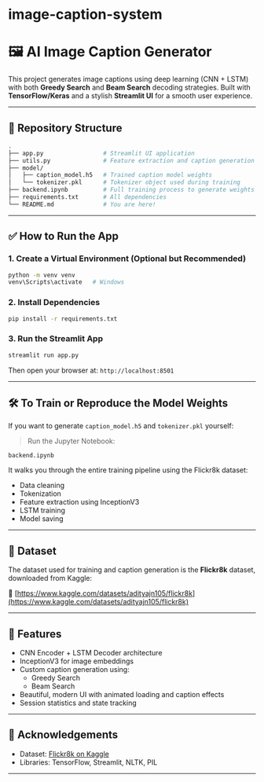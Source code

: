 # image-caption-system
# 🖼️ AI Image Caption Generator

This project generates image captions using deep learning (CNN + LSTM) with both **Greedy Search** and **Beam Search** decoding strategies. Built with **TensorFlow/Keras** and a stylish **Streamlit UI** for a smooth user experience.

---

## 📂 Repository Structure

```bash
.
├── app.py                 # Streamlit UI application
├── utils.py               # Feature extraction and caption generation logic
├── model/
│   ├── caption_model.h5   # Trained caption model weights
│   └── tokenizer.pkl      # Tokenizer object used during training
├── backend.ipynb          # Full training process to generate weights (optional)
├── requirements.txt       # All dependencies
└── README.md              # You are here!
```

---

## ✅ How to Run the App

### 1. Create a Virtual Environment (Optional but Recommended)
```bash
python -m venv venv
venv\Scripts\activate   # Windows
```

### 2. Install Dependencies
```bash
pip install -r requirements.txt
```

### 3. Run the Streamlit App
```bash
streamlit run app.py
```

Then open your browser at: `http://localhost:8501`

---

## 🛠️ To Train or Reproduce the Model Weights
If you want to generate `caption_model.h5` and `tokenizer.pkl` yourself:

> Run the Jupyter Notebook:
```
backend.ipynb
```
It walks you through the entire training pipeline using the Flickr8k dataset:
- Data cleaning
- Tokenization
- Feature extraction using InceptionV3
- LSTM training
- Model saving

---

## 🔗 Dataset
The dataset used for training and caption generation is the **Flickr8k** dataset, downloaded from Kaggle:

📎 [https://www.kaggle.com/datasets/adityajn105/flickr8k](https://www.kaggle.com/datasets/adityajn105/flickr8k)

---

## 🔹 Features
- CNN Encoder + LSTM Decoder architecture
- InceptionV3 for image embeddings
- Custom caption generation using:
  - Greedy Search
  - Beam Search
- Beautiful, modern UI with animated loading and caption effects
- Session statistics and state tracking

---

## 💚 Acknowledgements
- Dataset: [Flickr8k on Kaggle](https://www.kaggle.com/datasets/adityajn105/flickr8k)
- Libraries: TensorFlow, Streamlit, NLTK, PIL

---

